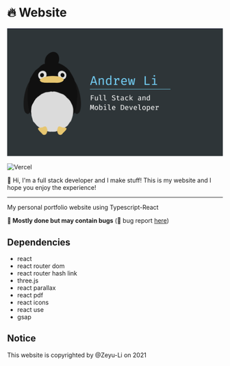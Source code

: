 # 🔥 Website

[![preview](public/preview.png)](https://website-zeyu-li.vercel.app/)

<!--- Figma: https://www.figma.com/file/mkZXmrdOTVMlf9WKscBTjd/Portfolio-Website --->

![Vercel](https://vercelbadge.vercel.app/api/Zeyu-Li/lit-website?style=for-the-badge)

👋 Hi, I'm a full stack developer and I make stuff! This is my website and I hope you enjoy the experience! 

---

My personal portfolio website using Typescript-React

**🚧 Mostly done but may contain bugs** (🐛 bug report [here](https://github.com/Zeyu-Li/lit-website/issues))

## Dependencies

* react
* react router dom
* react router hash link
* three.js
* react parallax
* react pdf
* react icons
* react use
* gsap

## Notice

This website is copyrighted by @Zeyu-Li on 2021

